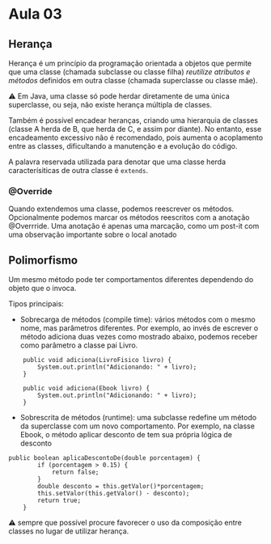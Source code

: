 # Aula 03 

## Herança
Herança é um princípio da programação orientada a objetos que permite que uma classe (chamada subclasse ou classe filha) *reutilize atributos e métodos* definidos em outra classe (chamada superclasse ou classe mãe).

⚠️ Em Java, uma classe só pode herdar diretamente de uma única superclasse, ou seja, não existe herança múltipla de classes.

Também é possível encadear heranças, criando uma hierarquia de classes (classe A herda de B, que herda de C, e assim por diante). No entanto, esse encadeamento excessivo não é recomendado, pois aumenta o acoplamento entre as classes, dificultando a manutenção e a evolução do código.

A palavra reservada utilizada para denotar que uma classe herda caracterísiticas de outra classe 
é `extends`.

### @Override

Quando extendemos uma classe, podemos reescrever os métodos. Opcionalmente podemos marcar os métodos reescritos com a anotação @Overrride.
Uma anotação é apenas uma marcação, como um post-it com uma observação importante sobre o local anotado

## Polimorfismo
Um mesmo método pode ter comportamentos diferentes dependendo do objeto que o invoca.

Tipos principais:
* Sobrecarga de métodos (compile time): vários métodos com o mesmo nome, mas parâmetros diferentes. Por exemplo, ao invés de escrever o método adiciona duas vezes como mostrado abaixo, podemos
receber como parâmetro a classe pai Livro. 

```
    public void adiciona(LivroFisico livro) {
        System.out.println("Adicionando: " + livro);
    }

    public void adiciona(Ebook livro) {
        System.out.println("Adicionando: " + livro);
    }
```

* Sobrescrita de métodos (runtime): uma subclasse redefine um método da superclasse com um novo comportamento. Por exemplo, na classe Ebook, o método aplicar desconto de tem sua própria lógica de desconto
```
public boolean aplicaDescontoDe(double porcentagem) {
        if (porcentagem > 0.15) {
            return false;
        }
        double desconto = this.getValor()*porcentagem;
        this.setValor(this.getValor() - desconto);
        return true;
    }
```

⚠️ sempre que possível procure favorecer o uso da composição entre classes no lugar de utilizar herança.